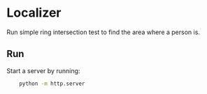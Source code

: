 # Localizer

Run simple ring intersection test to find the area where a person is.

## Run

Start  a server by running:

```bash
    python -m http.server
```
